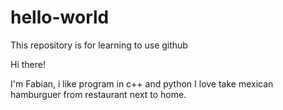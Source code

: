 # hello-world
This repository is for learning to use github

Hi there!

I'm Fabian, i like program in c++ and python
I love take mexican hamburguer from restaurant next to home.

